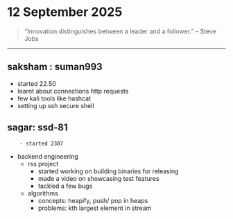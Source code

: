 # 12 September 2025

> “Innovation distinguishes between a leader and a follower.” – Steve Jobs

---

## saksham : suman993
  - started 22.50
- learnt about connections http requests 
- few kali tools like hashcat 
- setting up ssh secure shell 

## sagar: ssd-81
		- started 2307
- backend engineering
	- rss project
		- started working on building binaries for releasing 
		- made a video on showcasing test features 
		- tackled a few bugs
	- algorithms
		- concepts: heapify, push/ pop in heaps
		- problems: kth largest element in stream